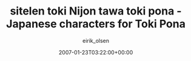 ---
title: 'sitelen toki Nijon tawa toki pona - Japanese characters for Toki Pona'
posts: 1
hash: 't625'
author: 'eirik_olsen'
date: 2007-01-23T03:22:00+00:00
sources:
  - http://forums.tokipona.org/viewtopic.php%3Ft=625.html
---